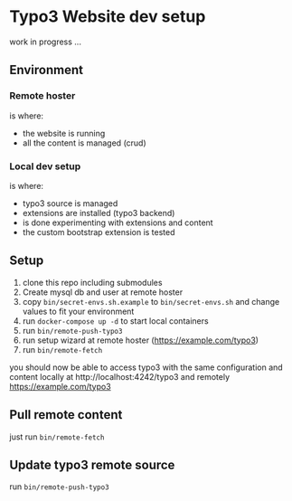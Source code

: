 # Typo3 Website dev setup

work in progress ...

## Environment

### Remote hoster

is where:

* the website is running
* all the content is managed (crud)

### Local dev setup

is where:

* typo3 source is managed
* extensions are installed (typo3 backend)
* is done experimenting with extensions and content
* the custom bootstrap extension is tested

## Setup

1. clone this repo including submodules
1. Create mysql db and user at remote hoster
1. copy `bin/secret-envs.sh.example` to `bin/secret-envs.sh` and change values to fit your environment
1. run `docker-compose up -d` to start local containers
1. run `bin/remote-push-typo3`
1. run setup wizard at remote hoster (https://example.com/typo3)
1. run `bin/remote-fetch`

you should now be able to access typo3 with the same configuration and content locally at http://localhost:4242/typo3 and remotely https://example.com/typo3

## Pull remote content

just run `bin/remote-fetch`

## Update typo3 remote source

run `bin/remote-push-typo3`
